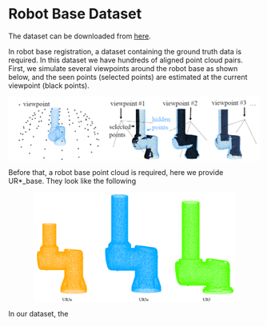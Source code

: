# Robot Base Dataset

The dataset can be downloaded from [here](https://1drv.ms/u/s!AnRiouA_fmTVi6F0gMuH_eAMiYWPnA?e=Q9E6a0).

In robot base registration, a dataset containing the ground truth data is required. In this dataset we have hundreds of aligned point cloud pairs. First, we simulate several viewpoints around the robot base as shown below, and the seen points (selected points) are estimated at the current viewpoint (black points).

<img src="./figs/viewpoints.png" style="display: block; margin: 0 auto"/>  

Before that, a robot base point cloud is required, here we provide UR\*_base. They look like the following

<img src="./figs/UR_robot_base.png" width='80%' style="display: block; margin: 0 auto"/>  


In our dataset, the 